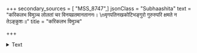+++
secondary_sources = [ "MSS_8747",]
jsonClass = "Subhaashita"
text = "करिकलभ विमुञ्च लोलतां चर विनयव्रतमानताननः।  \nमृगपतिनखकोटिभङ्गुरो गुरुरुपरि क्षमते न तेऽङ्कुशः॥"
title = "करिकलभ विमुञ्च"

+++

<details><summary>Text</summary>

करिकलभ विमुञ्च लोलतां चर विनयव्रतमानताननः।  
मृगपतिनखकोटिभङ्गुरो गुरुरुपरि क्षमते न तेऽङ्कुशः॥
</details>
